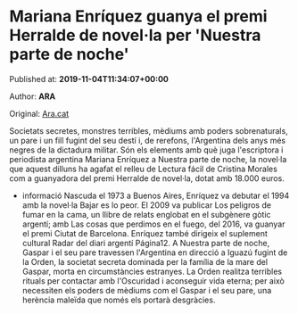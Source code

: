 
# Mariana Enríquez guanya el premi Herralde de novel·la per 'Nuestra parte de noche'

Published at: **2019-11-04T11:34:07+00:00**

Author: **ARA**

Original: [Ara.cat](https://llegim.ara.cat/actualitat/Mariana-Enriquez-premi-Herralde-novella-Nuestra-parte-noche_0_2337966283.html)

Societats secretes, monstres terribles, mèdiums amb poders sobrenaturals, un pare i un fill fugint del seu destí i, de rerefons, l'Argentina dels anys més negres de la dictadura militar. Són els elements amb què juga l'escriptora i periodista argentina Mariana Enríquez a Nuestra parte de noche, la novel·la que aquest dilluns ha agafat el relleu de Lectura fácil de Cristina Morales com a guanyadora del premi Herralde de novel·la, dotat amb 18.000 euros.
+ informació
Nascuda el 1973 a Buenos Aires, Enríquez va debutar el 1994 amb la novel·la Bajar es lo peor. El 2009 va publicar Los peligros de fumar en la cama, un llibre de relats englobat en el subgènere gòtic argentí; amb Las cosas que perdimos en el fuego, del 2016, va guanyar el premi Ciutat de Barcelona. Enríquez també dirigeix el suplement cultural Radar del diari argentí Página12.
A Nuestra parte de noche, Gaspar i el seu pare travessen l'Argentina en direcció a Iguazú fugint de la Orden, la societat secreta dominada per la família de la mare del Gaspar, morta en circumstàncies estranyes. La Orden realitza terribles rituals per contactar amb l'Oscuridad i aconseguir vida eterna; per això necessiten els poders de mèdiums com el Gaspar i el seu pare, una herència maleïda que només els portarà desgràcies.
